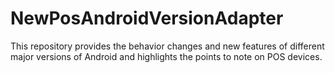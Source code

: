 # NewPosAndroidVersionAdapter
This repository provides the behavior changes and new features of different major versions of Android and highlights the points to note on POS devices.
